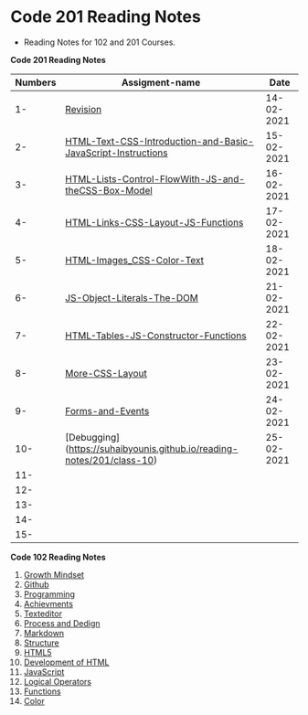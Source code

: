 # Code 201 Reading Notes

* Reading Notes for 102 and 201 Courses.

**Code 201 Reading Notes**

**Numbers** | **Assigment-name** | **Date**  
------- | -------- | --------
1- | [Revision](https://suhaibyounis.github.io/reading-notes/revision) | 14-02-2021
2- | [HTML-Text-CSS-Introduction-and-Basic-JavaScript-Instructions](https://suhaibyounis.github.io/reading-notes/201/class-02) | 15-02-2021
3- | [HTML-Lists-Control-FlowWith-JS-and-theCSS-Box-Model](https://suhaibyounis.github.io/reading-notes/201/class-03) |   16-02-2021
4- | [HTML-Links-CSS-Layout-JS-Functions](https://suhaibyounis.github.io/reading-notes/201/class-04)|  17-02-2021 
5- | [HTML-Images_CSS-Color-Text](https://suhaibyounis.github.io/reading-notes/201/class-05) | 18-02-2021   
6- | [JS-Object-Literals-The-DOM](https://suhaibyounis.github.io/reading-notes/201/class-06)  |   21-02-2021
7- | [HTML-Tables-JS-Constructor-Functions](https://suhaibyounis.github.io/reading-notes/201/class-07)  | 22-02-2021   
8- | [More-CSS-Layout](https://suhaibyounis.github.io/reading-notes/201/class-08)  |   23-02-2021
9- | [Forms-and-Events](https://suhaibyounis.github.io/reading-notes/201/class-09) |   24-02-2021
10- | [Debugging] (https://suhaibyounis.github.io/reading-notes/201/class-10) |  25-02-2021
11- |  |  
12-  |  |  
13-  |  |  
14-  |  |  
15-  |  |  


 **Code 102 Reading Notes**

1.  [Growth Mindset](https://suhaibyounis.github.io/reading-notes/growth-mindset)
2.  [Github](https://suhaibyounis.github.io/reading-notes/git)
3.  [Programming](https://suhaibyounis.github.io/reading-notes/programming)
4.  [Achievments](https://suhaibyounis.github.io/reading-notes/achievments)
5.  [Texteditor](https://suhaibyounis.github.io/reading-notes/texteditor)
6.  [Process and Dedign](https://suhaibyounis.github.io/reading-notes/process-and-design)
7.  [Markdown](https://suhaibyounis.github.io/reading-notes/markdown)
8.  [Structure](https://suhaibyounis.github.io/reading-notes/structure)
9.  [HTML5](https://suhaibyounis.github.io/reading-notes/html5)
10.  [Development of HTML](https://suhaibyounis.github.io/reading-notes/development-of-html)
11.  [JavaScript](https://suhaibyounis.github.io/reading-notes/JavaScript-jQuery)
12.  [Logical Operators](https://suhaibyounis.github.io/reading-notes/comparison-operators)
13.  [Functions](https://suhaibyounis.github.io/reading-notes/function)
14.  [Color](https://suhaibyounis.github.io/reading-notes/color)